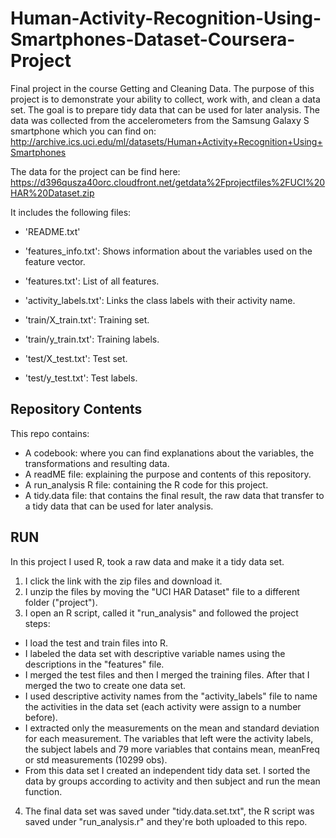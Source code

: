 # Human-Activity-Recognition-Using-Smartphones-Dataset-Coursera-Project
Final project in the course Getting and Cleaning Data. 
The purpose of this project is to demonstrate your ability to collect, work with, and clean a data set. The goal is to prepare tidy data that can be used for later analysis.
The data was collected from the accelerometers from the Samsung Galaxy S smartphone which you can find on: http://archive.ics.uci.edu/ml/datasets/Human+Activity+Recognition+Using+Smartphones

The data for the project can be find here:
https://d396qusza40orc.cloudfront.net/getdata%2Fprojectfiles%2FUCI%20HAR%20Dataset.zip

It includes the following files:
- 'README.txt'

- 'features_info.txt': Shows information about the variables used on the feature vector.

- 'features.txt': List of all features.

- 'activity_labels.txt': Links the class labels with their activity name.

- 'train/X_train.txt': Training set.

- 'train/y_train.txt': Training labels.

- 'test/X_test.txt': Test set.

- 'test/y_test.txt': Test labels.

## Repository Contents

This repo contains:
-	A codebook: where you can find explanations about the variables, the transformations and resulting data. 
-	A readME file: explaining the purpose and contents of this repository.
-	A run_analysis R file: containing the R code for this project.
-	A tidy.data file: that contains the final result, the raw data that transfer to a tidy data that can be used for later analysis.

## RUN

In this project I used R, took a raw data and make it a tidy data set.
1.	I click the link with the zip files and download it.
2.	I unzip the files by moving the "UCI HAR Dataset" file to a different folder ("project").
3.	I open an R script, called it "run_analysis"  and followed the project steps:
-	I load the test and train files into R.
-	I labeled the data set with descriptive variable names using the descriptions in the "features" file.
-	I merged the test files and then I merged the training files. After that I merged the two to create one data set.
-	I used descriptive activity names from the "activity_labels" file to name the activities in the data set (each activity were assign to a number before).
-	I extracted only the measurements on the mean and standard deviation for each measurement. The variables that left were the activity labels, the subject labels and 79 more variables that contains mean, meanFreq or std measurements (10299 obs).
-	From this data set I created an independent tidy data set. I sorted the data by groups according to activity and then subject and run the mean function.
4.	The final data set was saved under "tidy.data.set.txt", the R script was saved under "run_analysis.r" and they're both uploaded to this repo.

 






